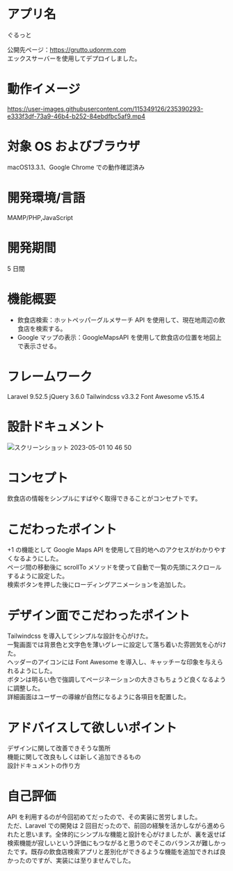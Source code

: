 # アプリ名　

ぐるっと

公開先ページ：https://grutto.udonrm.com<br>
エックスサーバーを使用してデプロイしました。

# 動作イメージ



https://user-images.githubusercontent.com/115349126/235390293-e333f3df-73a9-46b4-b252-84ebdfbc5af9.mp4



# 対象 OS およびブラウザ

macOS13.3.1、Google Chrome での動作確認済み

# 開発環境/言語

MAMP/PHP,JavaScript

# 開発期間

5 日間

# 機能概要

-   飲食店検索：ホットペッパーグルメサーチ API を使用して、現在地周辺の飲食店を検索する。
-   Google マップの表示：GoogleMapsAPI を使用して飲食店の位置を地図上で表示させる。

# フレームワーク

Laravel 9.52.5
jQuery 3.6.0
Tailwindcss v3.3.2
Font Awesome v5.15.4

# 設計ドキュメント
![スクリーンショット 2023-05-01 10 46 50](https://user-images.githubusercontent.com/115349126/235389275-0618a1a6-3637-4937-af9f-d0f420bd3044.png)


# コンセプト

飲食店の情報をシンプルにすばやく取得できることがコンセプトです。

# こだわったポイント

+1 の機能として Google Maps API を使用して目的地へのアクセスがわかりやすくなるようにした。<br>
ページ間の移動後に scrollTo メソッドを使って自動で一覧の先頭にスクロールするように設定した。<br>
検索ボタンを押した後にローディングアニメーションを追加した。

# デザイン面でこだわったポイント

Tailwindcss を導入してシンプルな設計を心がけた。<br>
一覧画面では背景色と文字色を薄いグレーに設定して落ち着いた雰囲気を心がけた。<br>
ヘッダーのアイコンには Font Awesome を導入し、キャッチーな印象を与えられるようにした。<br>
ボタンは明るい色で強調してページネーションの大きさもちょうど良くなるように調整した。<br>
詳細画面はユーザーの導線が自然になるように各項目を配置した。

# アドバイスして欲しいポイント

デザインに関して改善できそうな箇所<br>
機能に関して改良もしくは新しく追加できるもの<br>
設計ドキュメントの作り方

# 自己評価

API を利用するのが今回初めてだったので、その実装に苦労しました。<br>
ただ、Laravel での開発は 2 回目だったので、前回の経験を活かしながら進められたと思います。全体的にシンプルな機能と設計を心がけましたが、裏を返せば検索機能が寂しいという評価にもつながると思うのでそこのバランスが難しかったです。既存の飲食店検索アプリと差別化ができるような機能を追加できれば良かったのですが、実装には至りませんでした。
